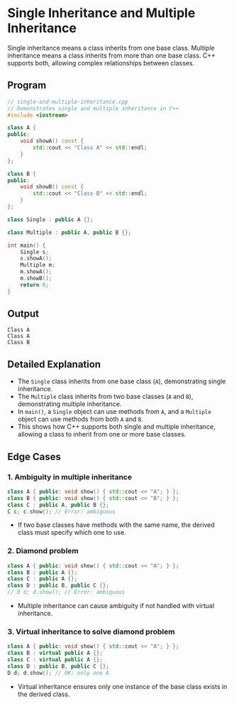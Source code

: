 # Single Inheritance and Multiple Inheritance

Single inheritance means a class inherits from one base class. Multiple inheritance means a class inherits from more than one base class. C++ supports both, allowing complex relationships between classes. 

## Program

```cpp
// single-and-multiple-inheritance.cpp
// Demonstrates single and multiple inheritance in C++
#include <iostream>

class A {
public:
    void showA() const {
        std::cout << "Class A" << std::endl;
    }
};

class B {
public:
    void showB() const {
        std::cout << "Class B" << std::endl;
    }
};

class Single : public A {};

class Multiple : public A, public B {};

int main() {
    Single s;
    s.showA();
    Multiple m;
    m.showA();
    m.showB();
    return 0;
}
```

## Output

```
Class A
Class A
Class B
```

## Detailed Explanation

- The `Single` class inherits from one base class (`A`), demonstrating single inheritance.
- The `Multiple` class inherits from two base classes (`A` and `B`), demonstrating multiple inheritance.
- In `main()`, a `Single` object can use methods from `A`, and a `Multiple` object can use methods from both `A` and `B`.
- This shows how C++ supports both single and multiple inheritance, allowing a class to inherit from one or more base classes. 

## Edge Cases

### 1. Ambiguity in multiple inheritance
```cpp
class A { public: void show() { std::cout << "A"; } };
class B { public: void show() { std::cout << "B"; } };
class C : public A, public B {};
C c; c.show(); // Error: ambiguous
```
- If two base classes have methods with the same name, the derived class must specify which one to use.

### 2. Diamond problem
```cpp
class A { public: void show() { std::cout << "A"; } };
class B : public A {};
class C : public A {};
class D : public B, public C {};
// D d; d.show(); // Error: ambiguous
```
- Multiple inheritance can cause ambiguity if not handled with virtual inheritance.

### 3. Virtual inheritance to solve diamond problem
```cpp
class A { public: void show() { std::cout << "A"; } };
class B : virtual public A {};
class C : virtual public A {};
class D : public B, public C {};
D d; d.show(); // OK: only one A
```
- Virtual inheritance ensures only one instance of the base class exists in the derived class. 